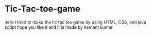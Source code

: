 # Tic-Tac-toe-game
here I tried to make the tic tac toe game by using HTML, CSS, and java script hope you like it
 and it is made by hemant kumar
